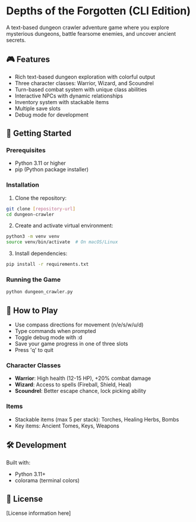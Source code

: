 # Depths of the Forgotten (CLI Edition)

A text-based dungeon crawler adventure game where you explore mysterious dungeons, battle fearsome enemies, and uncover ancient secrets.

## 🎮 Features

- Rich text-based dungeon exploration with colorful output
- Three character classes: Warrior, Wizard, and Scoundrel
- Turn-based combat system with unique class abilities
- Interactive NPCs with dynamic relationships
- Inventory system with stackable items
- Multiple save slots
- Debug mode for development

## 🚀 Getting Started

### Prerequisites

- Python 3.11 or higher
- pip (Python package installer)

### Installation

1. Clone the repository:
```bash
git clone [repository-url]
cd dungeon-crawler
```

2. Create and activate virtual environment:
```bash
python3 -m venv venv
source venv/bin/activate  # On macOS/Linux
```

3. Install dependencies:
```bash
pip install -r requirements.txt
```

### Running the Game

```bash
python dungeon_crawler.py
```

## 🎯 How to Play

- Use compass directions for movement (n/e/s/w/u/d)
- Type commands when prompted
- Toggle debug mode with :d
- Save your game progress in one of three slots
- Press 'q' to quit

### Character Classes

- **Warrior**: High health (12-15 HP), +20% combat damage
- **Wizard**: Access to spells (Fireball, Shield, Heal)
- **Scoundrel**: Better escape chance, lock picking ability

### Items

- Stackable items (max 5 per stack): Torches, Healing Herbs, Bombs
- Key items: Ancient Tomes, Keys, Weapons

## 🛠️ Development

Built with:
- Python 3.11+
- colorama (terminal colors)

## 📝 License

[License information here]
